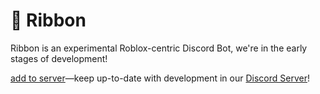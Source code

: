 # 🎀 Ribbon
Ribbon is an experimental Roblox-centric Discord Bot, we're in the early stages of development!

[add to server](https://discord.com/oauth2/authorize?client_id=1255829220614209636)—keep up-to-date with development in our [Discord Server](https://discord.com/invite/rs3r4dQu9P)!